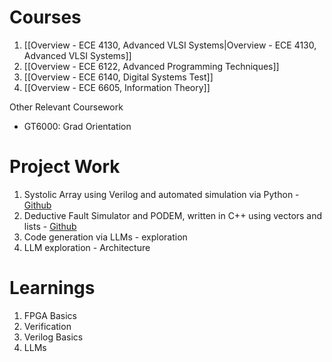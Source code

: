 # Courses
1) [[Overview - ECE 4130, Advanced VLSI Systems|Overview - ECE 4130, Advanced VLSI Systems]]
2) [[Overview - ECE 6122, Advanced Programming Techniques]]
3) [[Overview - ECE 6140, Digital Systems Test]]
4) [[Overview - ECE 6605, Information Theory]]

Other Relevant Coursework
* GT6000: Grad Orientation

# Project Work
1) Systolic Array using Verilog and automated simulation via Python - [Github](https://github.com/NikPrav/SystolicArray4x4)
2) Deductive Fault Simulator and PODEM, written in C++ using vectors and lists - [Github](https://github.com/NikPrav/FaultSimulator)
3) Code generation via LLMs - exploration
4) LLM exploration - Architecture
# Learnings
1) FPGA Basics
2) Verification 
3) Verilog Basics
4) LLMs

